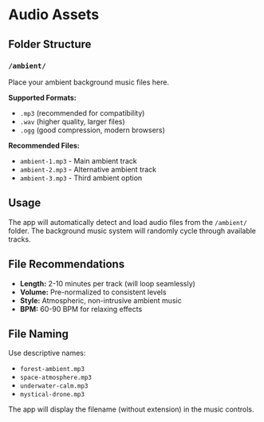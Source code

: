 # Audio Assets

## Folder Structure

### `/ambient/` 
Place your ambient background music files here.

**Supported Formats:**
- `.mp3` (recommended for compatibility)
- `.wav` (higher quality, larger files)
- `.ogg` (good compression, modern browsers)

**Recommended Files:**
- `ambient-1.mp3` - Main ambient track
- `ambient-2.mp3` - Alternative ambient track  
- `ambient-3.mp3` - Third ambient option

## Usage

The app will automatically detect and load audio files from the `/ambient/` folder. The background music system will randomly cycle through available tracks.

## File Recommendations

- **Length:** 2-10 minutes per track (will loop seamlessly)
- **Volume:** Pre-normalized to consistent levels
- **Style:** Atmospheric, non-intrusive ambient music
- **BPM:** 60-90 BPM for relaxing effects

## File Naming

Use descriptive names:
- `forest-ambient.mp3`
- `space-atmosphere.mp3` 
- `underwater-calm.mp3`
- `mystical-drone.mp3`

The app will display the filename (without extension) in the music controls. 